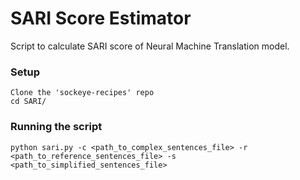 # SARI Score Estimator
Script to calculate SARI score of Neural Machine Translation model.

### Setup
```
Clone the 'sockeye-recipes' repo
cd SARI/
```

### Running the script
```
python sari.py -c <path_to_complex_sentences_file> -r <path_to_reference_sentences_file> -s <path_to_simplified_sentences_file>
```
